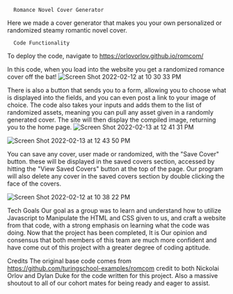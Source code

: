       Romance Novel Cover Generator
Here we made a cover generator that makes you your own personalized or randomized
steamy romantic novel cover.

      Code Functionality

To deploy the code, navigate to https://orlovorlov.github.io/romcom/

In this code, when you load into the website you get a randomized romance cover off the bat!
![Screen Shot 2022-02-12 at 10 30 33 PM](https://user-images.githubusercontent.com/43621994/153771744-2ebb0f3b-b806-45db-a1fb-80fc5dc727f7.png)

There is also a button that sends you to a form, allowing you to choose what is displayed
into the fields, and you can even post a link to your image of choice.
The code also takes your inputs and adds them to the list of randomized assets, meaning you can
pull any asset given in a randomly generated cover.
The site will then display the compiled image, returning you to the home page.
![Screen Shot 2022-02-13 at 12 41 31 PM](https://user-images.githubusercontent.com/43621994/153771946-16f297cf-8c91-407b-90a8-e2006ab21df3.png)

![Screen Shot 2022-02-13 at 12 43 50 PM](https://user-images.githubusercontent.com/43621994/153771959-593e46b6-55ae-45af-ac9d-dbe1fee80c38.png)

You can save any cover, user made or randomized, with the "Save Cover" button.
these will be displayed in the saved covers section, accessed by hitting the
"View Saved Covers" button at the top of the page.
Our program will also delete any cover in the saved covers section by double clicking
the face of the covers.

![Screen Shot 2022-02-12 at 10 38 22 PM](https://user-images.githubusercontent.com/43621994/153771974-cd5bed76-5360-4946-a113-b21a20c101fb.png)

Tech Goals
Our goal as a group was to learn and understand how to utilize Javascript to
Manipulate the HTML and CSS given to us, and craft a website from that code, with
a strong emphasis on learning what the code was doing. Now that the project has been completed,
It is Our opinion and consensus that both members of this team are much more confident
and have come out of this project with a greater degree of coding aptitude.

Credits
The original base code comes from https://github.com/turingschool-examples/romcom
credit to both Nickolai Orlov and Dylan Duke for the code written for this project.
Also a massive shoutout to all of our cohort mates for being ready and eager to assist.
